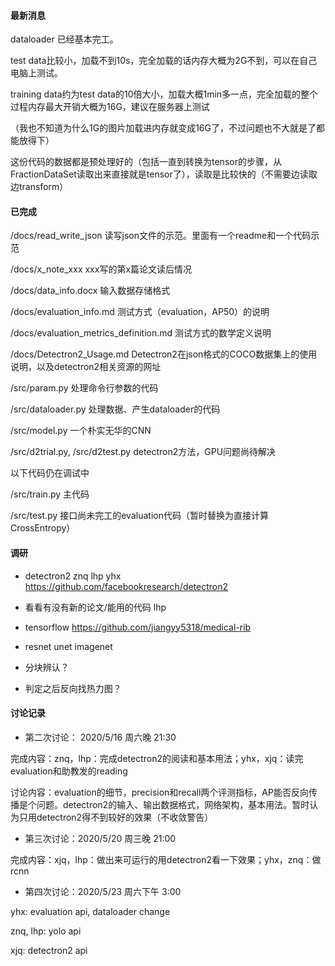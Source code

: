 #### 最新消息

dataloader 已经基本完工。

test data比较小，加载不到10s，完全加载的话内存大概为2G不到，可以在自己电脑上测试。

training data约为test data的10倍大小，加载大概1min多一点，完全加载的整个过程内存最大开销大概为16G，建议在服务器上测试

（我也不知道为什么1G的图片加载进内存就变成16G了，不过问题也不大就是了都能放得下）

这份代码的数据都是预处理好的（包括一直到转换为tensor的步骤，从FractionDataSet读取出来直接就是tensor了），读取是比较快的（不需要边读取边transform）



#### 已完成

/docs/read_write_json  读写json文件的示范。里面有一个readme和一个代码示范

/docs/x_note_xxx   xxx写的第x篇论文读后情况

/docs/data_info.docx     输入数据存储格式

/docs/evaluation_info.md    测试方式（evaluation，AP50）的说明

/docs/evaluation_metrics_definition.md    测试方式的数学定义说明

/docs/Detectron2_Usage.md    Detectron2在json格式的COCO数据集上的使用说明，以及detectron2相关资源的网址

/src/param.py    处理命令行参数的代码

/src/dataloader.py     处理数据、产生dataloader的代码

/src/model.py     一个朴实无华的CNN

/src/d2trial.py, /src/d2test.py     detectron2方法，GPU问题尚待解决





以下代码仍在调试中

/src/train.py    主代码

/src/test.py    接口尚未完工的evaluation代码（暂时替换为直接计算CrossEntropy）





#### 调研

- detectron2 znq lhp yhx https://github.com/facebookresearch/detectron2

- 看看有没有新的论文/能用的代码 lhp

- tensorflow https://github.com/jiangyy5318/medical-rib 

- resnet unet imagenet

- 分块辨认？

- 判定之后反向找热力图？



#### 讨论记录

- 第二次讨论： 2020/5/16 周六晚 21:30

完成内容：znq，lhp：完成detectron2的阅读和基本用法；yhx，xjq：读完evaluation和助教发的reading

讨论内容：evaluation的细节，precision和recall两个评测指标，AP能否反向传播是个问题。detectron2的输入、输出数据格式，网络架构，基本用法。暂时认为只用detectron2得不到较好的效果（不收敛警告）

- 第三次讨论：2020/5/20 周三晚 21:00

完成内容：xjq，lhp：做出来可运行的用detectron2看一下效果；yhx，znq：做rcnn

- 第四次讨论：2020/5/23 周六下午 3:00

yhx: evaluation api, dataloader change

znq, lhp: yolo api

xjq: detectron2 api

